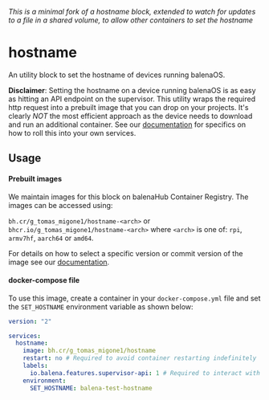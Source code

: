 _This is a minimal fork of a hostname block, extended to watch for updates to a file in a shared volume, to allow other containers to set the hostname_

# hostname

An utility block to set the hostname of devices running balenaOS.

**Disclaimer**: Setting the hostname on a device running balenaOS is as easy as hitting an API endpoint on the supervisor. This utility wraps the required http request into a prebuilt image that you can drop on your projects. It's clearly _NOT_ the most efficient approach as the device needs to download and run an additional container. See our [documentation](https://www.balena.io/docs/reference/supervisor/supervisor-api/#patch-v1devicehost-config) for specifics on how to roll this into your own services.

## Usage

#### Prebuilt images

We maintain images for this block on balenaHub Container Registry. The images can be accessed using:

`bh.cr/g_tomas_migone1/hostname-<arch>` or `bhcr.io/g_tomas_migone1/hostname-<arch>` where `<arch>` is one of: `rpi`, `armv7hf`, `aarch64` or `amd64`.

For details on how to select a specific version or commit version of the image see our [documentation](https://github.com/balena-io/open-balena-registry-proxy/#usage).

#### docker-compose file

To use this image, create a container in your `docker-compose.yml` file and set the `SET_HOSTNAME` environment variable as shown below:

```yaml
version: "2"

services:
  hostname:
    image: bh.cr/g_tomas_migone1/hostname
    restart: no # Required to avoid container restarting indefinitely
    labels:
      io.balena.features.supervisor-api: 1 # Required to interact with the supervisor
    environment:
      SET_HOSTNAME: balena-test-hostname
```
